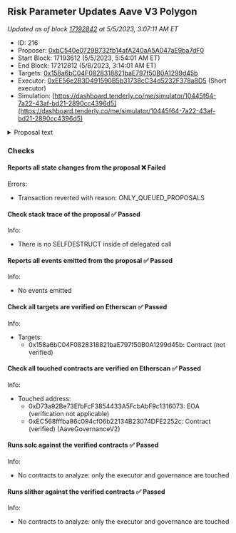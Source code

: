 ## Risk Parameter Updates Aave V3 Polygon

_Updated as of block [17192842](https://etherscan.io/block/17192842) at 5/5/2023, 3:07:11 AM ET_

- ID: 216
- Proposer: [0xbC540e0729B732fb14afA240aA5A047aE9ba7dF0](https://etherscan.io/address/0xbC540e0729B732fb14afA240aA5A047aE9ba7dF0)
- Start Block: 17193612 (5/5/2023, 5:54:01 AM ET)
- End Block: 17212812 (5/8/2023, 3:14:01 AM ET)
- Targets: [0x158a6bC04F0828318821baE797f50B0A1299d45b](https://etherscan.io/address/0x158a6bC04F0828318821baE797f50B0A1299d45b#code)
- Executor: [0xEE56e2B3D491590B5b31738cC34d5232F378a8D5](https://etherscan.io/address/0xEE56e2B3D491590B5b31738cC34d5232F378a8D5) (Short executor)
- Simulation: [https://dashboard.tenderly.co/me/simulator/10445f64-7a22-43af-bd21-2890cc4396d5](https://dashboard.tenderly.co/me/simulator/10445f64-7a22-43af-bd21-2890cc4396d5)

<details>
  <summary>Proposal text</summary>

## Simple Summary

A proposal to adjust nine (9) total risk parameters, including Loan-to-Value, Liquidation Threshold, and Liquidation Bonus, across four (4) Aave V3 Polygon assets.

## Abstract

This proposal acts as a mandate from the Aave community to engage with Chaos for the work defined on the Aave governance forum [here](https://governance.aave.com/t/updated-proposal-chaos-labs-risk-simulation-platform/10025) and pre-approved by the Aave community via Snapshot [here](https://snapshot.org/#/aave.eth/proposal/0xad105e87d4df487bbe1daec2cd94ca49d1ea595901f5773c1804107539288b59).

## Motivation

Chaos Labs’ Parameter Recommendation Platform runs hundreds of thousands of agent-based off-chain and on-chain simulations to examine how different Aave V3 risk parameters configurations would behave under adverse market conditions - and find the optimal values to maximize protocol borrow usage while minimizing losses from liquidations and bad debt.

_Note: As a general guideline, we limit the proposed changes by +-3% for all parameters as a high/low bound for a given proposal. This ensures more controlled changes and allows us to analyze their effect on user behavior before recommending further amendments to the parameters if the optimal configuration is outside this range._

Please find more information on the parameter recommendation methodology [here](https://community.chaoslabs.xyz/aave/recommendations/methodology).

You can also view the simulation results and breakdown for the different assets by clicking on them on this [page](https://community.chaoslabs.xyz/aave/recommendations).

The output of our simulations reveals an opportunity to increase LTVs and LTs for WBTC, DAI, LINK and wMATIC on V3 Polygon, resulting in improved capital efficiency of the system, with no effect on the projected VaR (95th percentile of the protocol losses that will be accrued due to bad debt from under-collateralized accounts over 24 hours) and EVaR (Extreme VaR, the 99th percentile of the protocol losses that will be accrued due to bad debt from under-collateralized accounts over 24 hours)

Simulating all changes jointly yields a projected borrow increase of ~400,000$, with no increase in VaR and Extreme VaR compared to simulations with the current parameters.

## Specification

| Asset  | Parameter             | Current | Recommended | Change |
| ------ | --------------------- | ------- | ----------- | ------ |
| WBTC   | Liquidation Threshold | 75%     | 78%         | +3%    |
| WBTC   | Loan-to-Value         | 70%     | 73%         | +3%    |
| DAI    | Liquidation Threshold | 80%     | 81%         | +1%    |
| DAI    | Loan-to-Value         | 75%     | 76%         | +1%    |
| LINK   | Liquidation Threshold | 65%     | 68%         | +3%    |
| LINK   | Loan-to-Value         | 50%     | 53%         | +3%    |
| wMATIC | Liquidation Threshold | 70%     | 73%         | +3%    |
| wMATIC | Loan-to-Value         | 65%     | 68%         | +3%    |
| wMATIC | Liquidation Penalty   | 10%     | 7%          | -3%    |

# References

[Forum Post](https://governance.aave.com/t/arfc-chaos-labs-risk-parameter-updates-aave-v3-polygon-2023-04-23/12828)

[Test](https://github.com/bgd-labs/aave-proposals/blob/main/src/AaveV3PolRiskParams_20230423/AaveV3PolRiskParams_20230423_Test.t.sol)

[Proposal payload implementation](https://github.com/bgd-labs/aave-proposals/blob/main/src/AaveV3PolRiskParams_20230423/AaveV3PolRiskParams_20230423.sol)

## Copyright

Copyright and related rights waived via [CC0](https://creativecommons.org/publicdomain/zero/1.0/).

</details>

### Checks

#### Reports all state changes from the proposal ❌ Failed

Errors:

- Transaction reverted with reason: ONLY_QUEUED_PROPOSALS

#### Check stack trace of the proposal ✅ Passed

Info:

- There is no SELFDESTRUCT inside of delegated call

#### Reports all events emitted from the proposal ✅ Passed

Info:

- No events emitted

#### Check all targets are verified on Etherscan ✅ Passed

Info:

- Targets:
  - 0x158a6bC04F0828318821baE797f50B0A1299d45b: Contract (not verified)

#### Check all touched contracts are verified on Etherscan ✅ Passed

Info:

- Touched address:
  - 0xD73a92Be73EfbFcF3854433A5FcbAbF9c1316073: EOA (verification not applicable)
  - 0xEC568fffba86c094cf06b22134B23074DFE2252c: Contract (verified) (AaveGovernanceV2)

#### Runs solc against the verified contracts ✅ Passed

Info:

- No contracts to analyze: only the executor and governance are touched

#### Runs slither against the verified contracts ✅ Passed

Info:

- No contracts to analyze: only the executor and governance are touched
